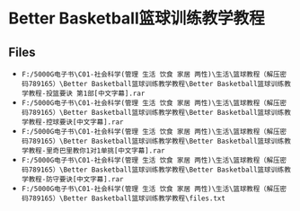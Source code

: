 # Better Basketball篮球训练教学教程

## Files

- `F:/5000G电子书\C01-社会科学(管理 生活 饮食 家居 两性)\生活\篮球教程（解压密码789165）\Better Basketball篮球训练教学教程\Better Basketball篮球训练教学教程-投篮要诀 第1部[中文字幕].rar`
- `F:/5000G电子书\C01-社会科学(管理 生活 饮食 家居 两性)\生活\篮球教程（解压密码789165）\Better Basketball篮球训练教学教程\Better Basketball篮球训练教学教程-控球要诀[中文字幕].rar`
- `F:/5000G电子书\C01-社会科学(管理 生活 饮食 家居 两性)\生活\篮球教程（解压密码789165）\Better Basketball篮球训练教学教程\Better Basketball篮球训练教学教程-里奇巴里教你1对1单挑[中文字幕].rar`
- `F:/5000G电子书\C01-社会科学(管理 生活 饮食 家居 两性)\生活\篮球教程（解压密码789165）\Better Basketball篮球训练教学教程\Better Basketball篮球训练教学教程-防守要诀[中文字幕].rar`
- `F:/5000G电子书\C01-社会科学(管理 生活 饮食 家居 两性)\生活\篮球教程（解压密码789165）\Better Basketball篮球训练教学教程\files.txt`
